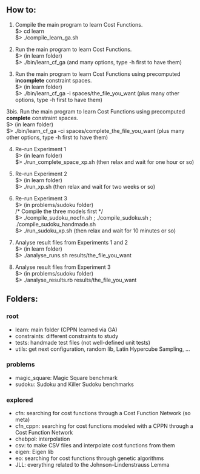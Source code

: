 ## How to:

1. Compile the main program to learn Cost Functions.\
$> cd learn\
$> ./compile_learn_ga.sh

2. Run the main program to learn Cost Functions.\
$> (in learn folder)\
$> ./bin/learn_cf_ga (and many options, type -h first to have them)

3. Run the main program to learn Cost Functions using precomputed **incomplete** constraint spaces.\
$> (in learn folder)\
$> ./bin/learn_cf_ga -i spaces/the_file_you_want (plus many other options, type -h first to have them)

3bis. Run the main program to learn Cost Functions using precomputed **complete** constraint spaces.\
$> (in learn folder)\
$> ./bin/learn_cf_ga -ci spaces/complete_the_file_you_want (plus many other options, type -h first to have them)

4. Re-run Experiment 1\
$> (in learn folder)\
$> ./run_complete_space_xp.sh (then relax and wait for one hour or so)

5. Re-run Experiment 2\
$> (in learn folder)\
$> ./run_xp.sh (then relax and wait for two weeks or so)

6. Re-run Experiment 3\
$> (in problems/sudoku folder)\
/* Compile the three models first */\
$> ./compile_sudoku_nocfn.sh ; ./compile_sudoku.sh ; ./compile_sudoku_handmade.sh\
$> ./run_sudoku_xp.sh (then relax and wait for 10 minutes or so)

7. Analyse result files from Experiments 1 and 2\
$> (in learn folder)\
$> ./analyse_runs.sh results/the_file_you_want

8. Analyse result files from Experiment 3\
$> (in problems/sudoku folder)\
$> ./analyse_results.rb results/the_file_you_want



## Folders:

### root

* learn: main folder (CPPN learned via GA)
* constraints: different constraints to study
* tests: handmade test files (not well-defined unit tests)
* utils: get next configuration, random lib, Latin Hypercube Sampling, ...

### problems

* magic_square: Magic Square benchmark
* sudoku: Sudoku and Killer Sudoku benchmarks

### explored

* cfn: searching for cost functions through a Cost Function Network (so meta)
* cfn_cppn: searching for cost functions modeled with a CPPN through a Cost Function Network
* chebpol: interpolation
* csv: to make CSV files and interpolate cost functions from them
* eigen: Eigen lib
* eo: searching for cost functions through genetic algorithms
* JLL: everything related to the Johnson–Lindenstrauss Lemma 


